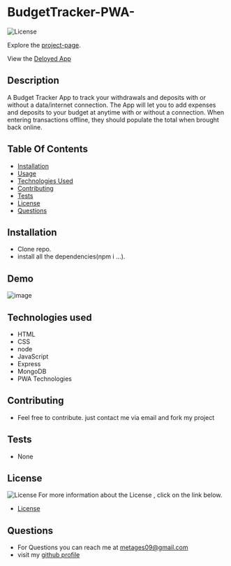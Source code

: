 # BudgetTracker-PWA-

![License](https://img.shields.io/badge/License-MIT-green.svg "License Badge")
 
Explore the [project-page](https://github.com/Mgithub89/BudgetTracker-PWA-.git).

View the [Deloyed App](https://sleepy-waters-39572.herokuapp.com)

## Description
 A Budget Tracker App to track your withdrawals and deposits with or without a data/internet connection. The App will let you to add expenses and deposits to your budget at anytime with or without a connection. When entering transactions offline, they should populate the total when brought back online.
 

## Table Of Contents 
* [Installation](#Installation)
* [Usage](#Usage)
* [Technologies Used](#Technologies-Used)
* [Contributing](#Contributing)
* [Tests](#Tests)
* [License](#License)
* [Questions](#Questions)

## Installation
* Clone repo.
* install all the dependencies(npm i ...). 

## Demo
![image](public/assets/BudgetAppDemo.gif)

## Technologies used
* HTML
* CSS
* node
* JavaScript
* Express
* MongoDB
* PWA Technologies

## Contributing
* Feel free to contribute. just contact me via email and fork my project

## Tests
* None

## License 
 ![License](https://img.shields.io/badge/License-MIT-green.svg "License Badge")
 For more information about the License , click on the link below.
 * [License](https://opensource.org/licenses/MIT)

## Questions
* For Questions you can reach me at [metages09@gmail.com](mailto:metages09@gmail.com)
* visit my [github profile](https://github.com/Mgithub89)
        